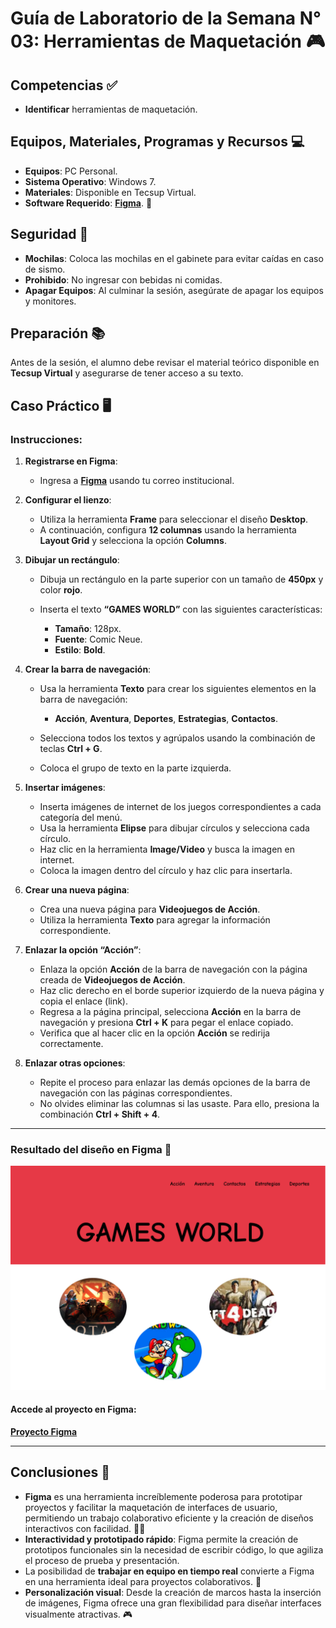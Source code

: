 # Guía de Laboratorio de la Semana N° 03: Herramientas de Maquetación 🎮

## Competencias ✅

* **Identificar** herramientas de maquetación.

## Equipos, Materiales, Programas y Recursos 💻

* **Equipos**: PC Personal.
* **Sistema Operativo**: Windows 7.
* **Materiales**: Disponible en Tecsup Virtual.
* **Software Requerido**: [**Figma**](https://www.figma.com/). 🎨

## Seguridad 🚨

* **Mochilas**: Coloca las mochilas en el gabinete para evitar caídas en caso de sismo.
* **Prohibido**: No ingresar con bebidas ni comidas.
* **Apagar Equipos**: Al culminar la sesión, asegúrate de apagar los equipos y monitores.

## Preparación 📚

Antes de la sesión, el alumno debe revisar el material teórico disponible en **Tecsup Virtual** y asegurarse de tener acceso a su texto.

## Caso Práctico 🖥️

### Instrucciones:

1. **Registrarse en Figma**:

   * Ingresa a [**Figma**](https://www.figma.com/) usando tu correo institucional.

2. **Configurar el lienzo**:

   * Utiliza la herramienta **Frame** para seleccionar el diseño **Desktop**.
   * A continuación, configura **12 columnas** usando la herramienta **Layout Grid** y selecciona la opción **Columns**.

3. **Dibujar un rectángulo**:

   * Dibuja un rectángulo en la parte superior con un tamaño de **450px** y color **rojo**.
   * Inserta el texto **“GAMES WORLD”** con las siguientes características:

     * **Tamaño**: 128px.
     * **Fuente**: Comic Neue.
     * **Estilo**: **Bold**.

4. **Crear la barra de navegación**:

   * Usa la herramienta **Texto** para crear los siguientes elementos en la barra de navegación:

     * **Acción**, **Aventura**, **Deportes**, **Estrategias**, **Contactos**.
   * Selecciona todos los textos y agrúpalos usando la combinación de teclas **Ctrl + G**.
   * Coloca el grupo de texto en la parte izquierda.

5. **Insertar imágenes**:

   * Inserta imágenes de internet de los juegos correspondientes a cada categoría del menú.
   * Usa la herramienta **Elipse** para dibujar círculos y selecciona cada círculo.
   * Haz clic en la herramienta **Image/Video** y busca la imagen en internet.
   * Coloca la imagen dentro del círculo y haz clic para insertarla.

6. **Crear una nueva página**:

   * Crea una nueva página para **Videojuegos de Acción**.
   * Utiliza la herramienta **Texto** para agregar la información correspondiente.

7. **Enlazar la opción “Acción”**:

   * Enlaza la opción **Acción** de la barra de navegación con la página creada de **Videojuegos de Acción**.
   * Haz clic derecho en el borde superior izquierdo de la nueva página y copia el enlace (link).
   * Regresa a la página principal, selecciona **Acción** en la barra de navegación y presiona **Ctrl + K** para pegar el enlace copiado.
   * Verifica que al hacer clic en la opción **Acción** se redirija correctamente.

8. **Enlazar otras opciones**:

   * Repite el proceso para enlazar las demás opciones de la barra de navegación con las páginas correspondientes.
   * No olvides eliminar las columnas si las usaste. Para ello, presiona la combinación **Ctrl + Shift + 4**.

---

### Resultado del diseño en Figma 🌟

![Imagen de Games World](./img/img1.png)

#### **Accede al proyecto en Figma**:

[**Proyecto Figma**](https://www.figma.com/design/YQblwyexrjRNfgcgWmWrC7/Untitled?node-id=1-2&t=kts1mlRWGMUSo1EV-1)

---

## Conclusiones 📝

* **Figma** es una herramienta increíblemente poderosa para prototipar proyectos y facilitar la maquetación de interfaces de usuario, permitiendo un trabajo colaborativo eficiente y la creación de diseños interactivos con facilidad. 🎨✨
* **Interactividad y prototipado rápido**: Figma permite la creación de prototipos funcionales sin la necesidad de escribir código, lo que agiliza el proceso de prueba y presentación.
* La posibilidad de **trabajar en equipo en tiempo real** convierte a Figma en una herramienta ideal para proyectos colaborativos. 🤝
* **Personalización visual**: Desde la creación de marcos hasta la inserción de imágenes, Figma ofrece una gran flexibilidad para diseñar interfaces visualmente atractivas. 🎮


